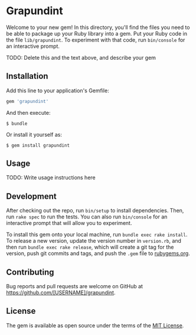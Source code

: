 # Grapundint

Welcome to your new gem! In this directory, you'll find the files you need to be able to package up your Ruby library into a gem. Put your Ruby code in the file `lib/grapundint`. To experiment with that code, run `bin/console` for an interactive prompt.

TODO: Delete this and the text above, and describe your gem

## Installation

Add this line to your application's Gemfile:

```ruby
gem 'grapundint'
```

And then execute:

    $ bundle

Or install it yourself as:

    $ gem install grapundint

## Usage

TODO: Write usage instructions here

## Development

After checking out the repo, run `bin/setup` to install dependencies. Then, run `rake spec` to run the tests. You can also run `bin/console` for an interactive prompt that will allow you to experiment.

To install this gem onto your local machine, run `bundle exec rake install`. To release a new version, update the version number in `version.rb`, and then run `bundle exec rake release`, which will create a git tag for the version, push git commits and tags, and push the `.gem` file to [rubygems.org](https://rubygems.org).

## Contributing

Bug reports and pull requests are welcome on GitHub at https://github.com/[USERNAME]/grapundint.


## License

The gem is available as open source under the terms of the [MIT License](http://opensource.org/licenses/MIT).


